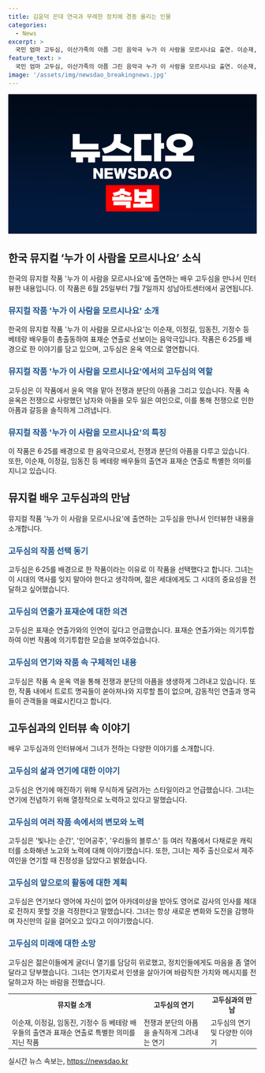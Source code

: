 ```yaml
---
title: 김윤덕 꼰대 연극과 무례한 정치에 경종 울리는 인물
categories:
  - News
excerpt: >
  국민 엄마 고두심, 이산가족의 아픔 그린 음악극 누가 이 사람을 모르시나요 출연. 이순재, 이정길, 임동진 등 베테랑 배우들 총출동. 고두심은 젊은이들에게 꼭 들려주고 싶은 우리 역사라며 무대에 열연. 6·25 전쟁 속 역사 잊지 말라고 강조하며, 작품에 대한 열정과 희망을 전했다. 연극은 7월 7일 성남아트센터에서 공연 중. 표재순 연출, 이순재, 이정길, 임동진 등 베테랑 배우들과의 협업이 시선을 끈다. 열정적인 연기와 작품 선택에 대한 고두심의 인터뷰는 실패 없는 기대를 자아낸다. 
feature_text: >
  국민 엄마 고두심, 이산가족의 아픔 그린 음악극 누가 이 사람을 모르시나요 출연. 이순재, 이정길, 임동진 등 베테랑 배우들 총출동. 고두심은 젊은이들에게 꼭 들려주고 싶은 우리 역사라며 무대에 열연. 6·25 전쟁 속 역사 잊지 말라고 강조하며, 작품에 대한 열정과 희망을 전했다. 연극은 7월 7일 성남아트센터에서 공연 중. 표재순 연출, 이순재, 이정길, 임동진 등 베테랑 배우들과의 협업이 시선을 끈다. 열정적인 연기와 작품 선택에 대한 고두심의 인터뷰는 실패 없는 기대를 자아낸다. 
image: '/assets/img/newsdao_breakingnews.jpg'
---
```


<p><img src="/assets/img/newsdao_breakingnews.jpg" alt="pcversion 속보" /></p>

<h2 data-ke-size="size26">한국 뮤지컬 ‘누가 이 사람을 모르시나요’ 소식</h2>

<p data-ke-size="size16">한국의 뮤지컬 작품 '누가 이 사람을 모르시나요'에 출연하는 배우 고두심을 만나서 인터뷰한 내용입니다. 이 작품은 6월 25일부터 7월 7일까지 성남아트센터에서 공연됩니다.</p>

<h3><b><span style="color: #1a5490;">뮤지컬 작품 '누가 이 사람을 모르시나요' 소개</span></b></h3>

<p data-ke-size="size16">한국의 뮤지컬 작품 '누가 이 사람을 모르시나요'는 이순재, 이정길, 임동진, 기정수 등 베테랑 배우들이 총출동하여 표재순 연출로 선보이는 음악극입니다. 작품은 6·25를 배경으로 한 이야기를 담고 있으며, 고두심은 윤옥 역으로 열연합니다.</p>

<h3><b><span style="color: #1a5490;">뮤지컬 작품 '누가 이 사람을 모르시나요'에서의 고두심의 역할</span></b></h3>

<p data-ke-size="size16">고두심은 이 작품에서 윤옥 역을 맡아 전쟁과 분단의 아픔을 그리고 있습니다. 작품 속 윤옥은 전쟁으로 사랑했던 남자와 아들을 모두 잃은 여인으로, 이를 통해 전쟁으로 인한 아픔과 갈등을 솔직하게 그려냅니다.</p>

<h3><b><span style="color: #1a5490;">뮤지컬 작품 '누가 이 사람을 모르시나요'의 특징</span></b></h3>

<p data-ke-size="size16">이 작품은 6·25를 배경으로 한 음악극으로서, 전쟁과 분단의 아픔을 다루고 있습니다. 또한, 이순재, 이정길, 임동진 등 베테랑 배우들의 출연과 표재순 연출로 특별한 의미를 지니고 있습니다.</p>

<h2 data-ke-size="size26">뮤지컬 배우 고두심과의 만남</h2>

<p data-ke-size="size16">뮤지컬 작품 '누가 이 사람을 모르시나요'에 출연하는 고두심을 만나서 인터뷰한 내용을 소개합니다.</p>

<h3><b><span style="color: #1a5490;">고두심의 작품 선택 동기</span></b></h3>

<p data-ke-size="size16">고두심은 6·25를 배경으로 한 작품이라는 이유로 이 작품을 선택했다고 합니다. 그녀는 이 시대의 역사를 잊지 말아야 한다고 생각하며, 젊은 세대에게도 그 시대의 중요성을 전달하고 싶어했습니다.</p>

<h3><b><span style="color: #1a5490;">고두심의 연출가 표재순에 대한 의견</span></b></h3>

<p data-ke-size="size16">고두심은 표재순 연출가와의 인연이 깊다고 언급했습니다. 표재순 연출가와는 의기투합하여 이번 작품에 의기투합한 모습을 보여주었습니다.</p>

<h3><b><span style="color: #1a5490;">고두심의 연기와 작품 속 구체적인 내용</span></b></h3>

<p data-ke-size="size16">고두심은 작품 속 윤옥 역을 통해 전쟁과 분단의 아픔을 생생하게 그려내고 있습니다. 또한, 작품 내에서 트로트 명곡들이 쏟아져나와 지루할 틈이 없으며, 감동적인 연출과 명곡들이 관객들을 매료시킨다고 합니다.</p>

<h2 data-ke-size="size26">고두심과의 인터뷰 속 이야기</h2>

<p data-ke-size="size16">배우 고두심과의 인터뷰에서 그녀가 전하는 다양한 이야기를 소개합니다.</p>

<h3><b><span style="color: #1a5490;">고두심의 삶과 연기에 대한 이야기</span></b></h3>

<p data-ke-size="size16">고두심은 연기에 매진하기 위해 무식하게 달려가는 스타일이라고 언급했습니다. 그녀는 연기에 전념하기 위해 열정적으로 노력하고 있다고 말했습니다.</p>

<h3><b><span style="color: #1a5490;">고두심의 여러 작품 속에서의 변모와 노력</span></b></h3>

<p data-ke-size="size16">고두심은 '빛나는 순간', '인어공주', '우리들의 블루스' 등 여러 작품에서 다채로운 캐릭터를 소화해낸 노고와 노력에 대해 이야기했습니다. 또한, 그녀는 제주 출신으로서 제주 여인을 연기할 때 진정성을 담았다고 밝혔습니다.</p>

<h3><b><span style="color: #1a5490;">고두심의 앞으로의 활동에 대한 계획</span></b></h3>

<p data-ke-size="size16">고두심은 연기보다 영어에 자신이 없어 아카데미상을 받아도 영어로 감사의 인사를 제대로 전하지 못할 것을 걱정한다고 말했습니다. 그녀는 항상 새로운 변화와 도전을 감행하며 자신만의 길을 걸어오고 있다고 이야기했습니다.</p>

<h3><b><span style="color: #1a5490;">고두심의 미래에 대한 소망</span></b></h3>

<p data-ke-size="size16">고두심은 젊은이들에게 굴더니 열기를 담담히 위로했고, 정치인들에게도 마음을 좀 열어달라고 당부했습니다. 그녀는 연기자로서 인생을 살아가며 바람직한 가치와 메시지를 전달하고자 하는 바람을 전했습니다.</p>

<table>
  <tr>
    <td style="text-align: center; height: 17px;"><b>뮤지컬 소개</b></td>
    <td style="text-align: center; height: 17px;"><b>고두심의 연기</b></td>
    <td style="text-align: center; height: 17px;"><b>고두심과의 만남</b></td>
  </tr>
  <tr>
    <td>이순재, 이정길, 임동진, 기정수 등 베테랑 배우들의 출연과 표재순 연출로 특별한 의미를 지닌 작품</td>
    <td>전쟁과 분단의 아픔을 솔직하게 그려내는 연기</td>
    <td>고두심의 연기 및 다양한 이야기</td>
  </tr>
</table>
실시간 뉴스 속보는, <a href="https://newsdao.kr" rel="dofollow">https://newsdao.kr</a>


